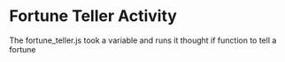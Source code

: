 # Fortune Teller Activity
The fortune_teller.js took a variable and runs it thought if function to tell a fortune